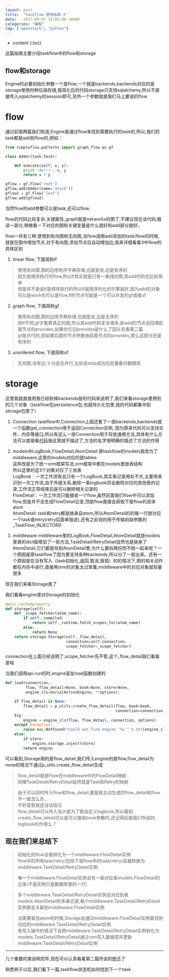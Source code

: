 ```yaml
---
layout: post
title:  "taskflow 使用指南-3"
date:   2017-09-07 15:05:00 +0800
categories: "编程"
tag: ["openstack", "python"]
---
```


* content
{:toc}


这篇指南主要介绍taskflow中的flow和storage


## flow和storage

Engine的必要初始化参数一个是flow,一个就是backends,backends对应的是storage使用何种后端存储,我简化后的代码storage只支持sqlalchemy,所以不直接传入sqlalchemy的session即可,另外一个参数就是我们马上要说的flow

# flow

通过前面两篇我们知道,Engine是通过flow来找到需要执行的task的,所以,我们的task都是add到flow的,例如：

```python
from simpleflow.patterns import graph_flow as gf

class Adder(task.Task):

    def execute(self, x, y):
        print 'do!!!', x, y
        return x + y

gflow = gf.Flow('root')
gflow.add(Adder(name='atask'))
gflow2 = gf.Flow('leaf')
gflow.add(gflow2)
```

当然flow的add参数可以是task,还可以flow.

flow的代码比较复杂,关键属性_graph就是networkx的图了,不建议现在读代码,粗读一部分,稍微看一下对应的图和关键变量是什么就好和add部分就好。

flow一共有三种,使用到有向图和无向图,当flow调用add添加的task/flow的时候,就是在图中增加节点,对于有向图,添加节点后自动增加边,我来详细看看3中flow的具体区别

1. linear flow, 下面简称lf
>使用有向图,图的边用有序字典存储,也就是说,边是有序的  
因为是顺序执行的flow,所以lf其实就是只有一条线的图,其add代码也比较简单   
但是并不是说lf是顺序执行的所以lf就用序列化的引擎就好,因为add的对象可以是work也可以是flow,lf的节点可能是一个可以并发的gf或者uf

2. graph flow, 下面简称gf
>使用有向图,图的边用字典存储,也就是说,边是无序的  
和lf不同,gf才能算真正的图,所以其add代码复杂很多,新add的节点会回溯前面节点的provides,如果你忘记provides是什么了回头去看第二篇  
gf是并行的,但如果后面的节点参数由前面节点的provides,那么这部分还是有序的  

3. unordered flow, 下面简称uf
>无向图,没有边,十分适合并行,比如说stop成功后批量备份数据库


# storage

这里我就直接用我已经砍掉backends层的代码来说明了,我们来看storage里用到的几个对象（taskflow在persistence包,也就持久化包里,我的代码都集中到storage包里了）

1. Connection
    taskflow中,Connection上面还套了一层backends,backends就一个函数get_connection用于返回Connection实例, 因为原来代码可以支持文件、内存等接口,所以有这么一层Connection用于存放通用方法,具体有什么方法可以直接看[代码](https://github.com/lolizeppelin/simpleflow/blob/master/simpleflow/storage/impl.py)我这里就不描述了,方法的名字很明确的描述了方法的作用

2. models中LogBook,FlowDetail,AtomDetail
    原taskflow的models我改为了middleware,这里的models对应的是tables  
    这样改是为了统一orm框架写法,orm框架中都在models里放表结构  
    所以这里的这3个对象对应了三张表  
    LogBook：一次工作流有且只有一个LogBook,其实条记录用处不大,主要用来识别一次工作流,由于外键关系,删除一条logbook将会删除对应的其他表的记录,工作流正常结束后是可以删除相关记录的  
    FlowDetail：一次工作流只能接收一个flow,虽然前面我们flow中可以添加flow,但是并不会生成FlowDetail记录,顶层flow直接会获取下层flow的具体atom  
    AtomDetail: task和retry都是继承自atom,所以AtomDetail的的每一行就对应一个task或retry(retry后面单独说),还有之前说的用于传输初始参数的_TaskFlow_INJECTORD

3. middleware
    middleware里的LogBook,FlowDetail,AtomDetail就是models里表的dict版增加了一些方法,TaskDetail/RetryDetail自然也是继承了AtomDetail,它们都是存到AtomDetail里,为什么要拆两份而不统一起来呢？一个原因是原taskflow了因为要支持各种backends,所以分了一层出来。还有一个原因是在没有写入（task初始化,返回,取消,报错）的的情况下,图的相关动作都在内存中进行,直接用orm的对象太过笨重,middleware中的对应对象就轻量很多

现在我们来看Storage类了

我们看看engine里对Storage的初始化

```python
@misc.cachedproperty
def storage(self):
    def _scope_fetcher(atom_name):
        if self._compiled:
            return self._runtime.fetch_scopes_for(atom_name)
        else:
            return None
    return storage.Storage(self._flow_detail,
                           connection=self.connection,
                           scope_fetcher=_scope_fetcher)
```
connection在上面已经说明了,scope_fetcher先不管,这个_flow_detail我们看看是啥

当我们调用api.run的时,engine室友load函数创建的
```python
def load(connection,
         flow, flow_detail=None, book=None, store=None,
         engine_cls=SerialActionEngine, **options):

    if flow_detail is None:
        flow_detail = p_utils.create_flow_detail(flow, book=book,
                                                 connection=connection)
    try:
        engine = engine_cls(flow, flow_detail, connection, options)
    except Exception:
        raise exc.NotFound("Could not find engine '%s'" % str(engine_cls))
    else:
        if store:
            engine.storage.inject(store)
        return engine
```

可以看到,Storage用的是flow_detail,我们传入engine的是flow,flow_detail为none的情况下通过p_utils.create_flow_detail生成

>flow_detail就是Flow在middleware中的FlowDetail映射    
同理TaskDetail/RetryDetail自然就是Task和Retry的映射

>由于可以同时传入flow和flow_detail,要是我主动生成的flow_detail和flow不一致怎么办...    
不好意思我还没试验过  
flow_detail可以传入估计是为了能自定义logbook,所以看到create_flow_detail可以是可以接收book参数的,还记得前面我们所说的logbook的作用么？


## 现在我们来总结下

>初始化的flow会被转化为一个middleware.FlowDetail实例  
flow中的所有task/retry(包括下层flow中的task/retry)会被转换为middleware.TaskDetail/RetryDetail实例

>唯一个middleware.FlowDetail实例会有一条对应表models.FlowDetail的记录(不是实例只是数据库里的一行)

>多个middleware.TaskDetail/RetryDetail实例会对应到表models.AtomDetail的多条记录,每个middleware.TaskDetail/RetryDetail实例都会关联到middleware.FlowDetail实例

>当需要查找atom的时候,Storage会通过middleware.FlowDetail实例查找到对应的middleware.TaskDetail/RetryDetail实例  
有写入操作的情况下会把middleware.TaskDetail/RetryDetail实例转化为models.TaskDetail/RetryDetail通过rom写入数据库并更新middleware.TaskDetail/RetryDetail实例



---

几个重要的类说明完毕,现在可以认真看看第二篇所说的[例子](https://github.com/lolizeppelin/simpleflow/blob/master/doc/examples/graph_flow.py)了

熟悉例子以后,我们看下一篇,taskflow状态机如何找到下一个task
